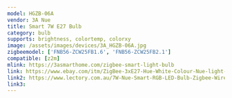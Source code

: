 ```yaml
---
model: HGZB-06A
vendor: 3A Nue
title: Smart 7W E27 Bulb
category: bulb
supports: brightness, colortemp, colorxy
image: /assets/images/devices/3A_HGZB-06A.jpg
zigbeemodel: ['FNB56-ZCW25FB1.6', 'FNB56-ZCW25FB2.1']
compatible: [z2m]
mlink: https://3asmarthome.com/zigbee-smart-light-bulb
link: https://www.ebay.com/itm/ZigBee-3xE27-Hue-White-Colour-Nue-light-bulb-Smart-Home-Starter-Kit-Google-Home-/183088991428
link2: https://www.lectory.com.au/7W-Nue-Smart-RGB-LED-Bulb-Zigbee-Wireless-WiFi-Control-Hue-Echo-Alexa-Google-Home
link3: 
---
```


